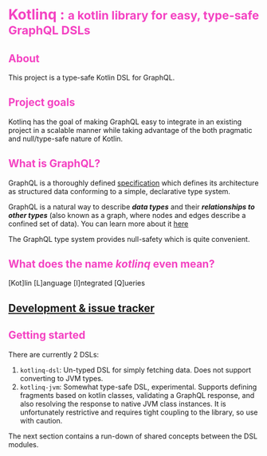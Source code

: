 # <b><span style="color:#f442c2">Kotlinq :  <small>a kotlin library for easy, type-safe GraphQL DSLs</small></span></b>

## <span style="color:#f442c2">About</span>

This project is a type-safe Kotlin DSL for GraphQL.

## <span style="color:#f442c2">Project goals</span>

Kotlinq has the goal of making GraphQL easy to integrate in an existing project in a scalable manner 
while taking advantage of the both pragmatic and null/type-safe nature of Kotlin. 

## <span style="color:#f442c2">What is GraphQL?</span>

GraphQL is a thoroughly defined [specification][2] which defines
its architecture as structured data conforming to a simple, declarative type system.

GraphQL is a natural way to describe ***data types*** and their ***relationships to other types***
(also known as a graph, where nodes and edges describe a confined set of data). You can learn more
about it [here][3]

The GraphQL type system provides null-safety which is quite convenient.

## <span style="color:#f442c2">What does the name *kotlinq* even mean?</span>

\[Kot\]lin \[L\]anguage \[I\]ntegrated \[Q\]ueries

## <span style="color:#f442c2"><a href="https://github.com/prestongarno/kotlinq"/>Development & issue tracker</a></span>


## <span style="color:#f442c2">Getting started</span>

There are currently 2 DSLs:

1. `kotlinq-dsl`: Un-typed DSL for simply fetching data. Does not support converting to JVM types.
2. `kotlinq-jvm`: Somewhat type-safe DSL, experimental. Supports defining fragments based on kotlin classes, validating a GraphQL response, and also resolving the response to native JVM class instances. It is unfortunately restrictive and requires tight coupling to the library, so use with caution.

The next section contains a run-down of shared concepts between the DSL modules.


  [1]: http://graphql.org
  [2]: http://facebook.github.io/graphql
  [3]: http://graphql.org/learn/
  [4]: http://github.com/prestongarno/kotlinq
  [5]: http://github.com/prestongarno/kotlinq/kotlinq-gradle
